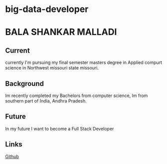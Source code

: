 # big-data-developer
# BALA SHANKAR MALLADI
## Current
currently I'm pursuing my final semester masters degree in Applied compurt science in Northwest missouri state missouri.
## Background
Im recently completed my Bachelors from computer science, Im from southern part of India, Andhra Pradesh.
## Future
In my future I want to become a Full Stack Developer 
## Links
[Github](github.com/balumalladi)

